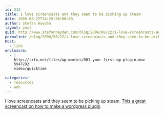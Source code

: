 ```yaml
---
id: 212
title: I love screencasts and they seem to be picking up steam
date: 2006-08-22T14:25:56+00:00
author: Stefan Hayden
layout: post
guid: http://www.stefanhayden.com/blog/2006/08/22/i-love-screencasts-and-they-seem-to-be-picking-up-steam/
permalink: /blog/2006/08/22/i-love-screencasts-and-they-seem-to-be-picking-up-steam/
Post:
  - link
enclosure:
  - |
    http://txfx.net/files/wp-movies/001-your-first-wp-plugin.mov
    5947292
    video/quicktime
    
categories:
  - resources
  - web
---
```

<p>I love screencasts and they seem to be picking up steam. <a href="http://txfx.net/files/wp-movies/001-your-first-wp-plugin.mov">This a great screencast on how to make a wordpress plugin</a>.</p>
